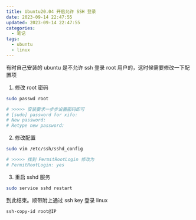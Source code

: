 ```yaml
---
title: Ubuntu20.04 开启允许 SSH 登录
date: 2023-09-14 22:47:55
updated: 2023-09-14 22:47:55
categories:
  - 笔记
tags:
  - ubuntu
  - linux
---
```


有时自己安装的 ubuntu 是不允许 ssh 登录 root 用户的，这时候需要修改一下配置项

1. 修改 root 密码

```bash
sudo passwd root

# >>>>> 安装要求一步步设置密码即可
# [sudo] password for xifo:
# New password:
# Retype new password:
```

2. 修改配置

```bash
sudo vim /etc/ssh/sshd_config

# >>>>> 找到 PermitRootLogin 修改为
# PermitRootLogin: yes
```

3. 重启 sshd 服务

```bash
sudo service sshd restart
```

到此结束。顺带附上通过 ssh key 登录 linux

```bash
ssh-copy-id root@IP
```

